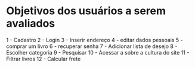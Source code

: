 # Objetivos dos usuários a serem avaliados 

<!-- Liste as tarefas e objetivos que os usuários devem realizar com o sistema. Estes objetivos devem estar 
alinhados com o perfil dos usuários descritos. -->

1 - Cadastro
2 - Login
3 - Inserir endereço
4 - editar dados pessoais
5 - comprar um livro
6 - recuperar senha
7 - Adicionar lista de desejo
8 - Escolher categoria
9 - Pesquisar
10 - Acessar a sobre a cultura do site
11 - Filtrar livros
12 - Calcular frete
